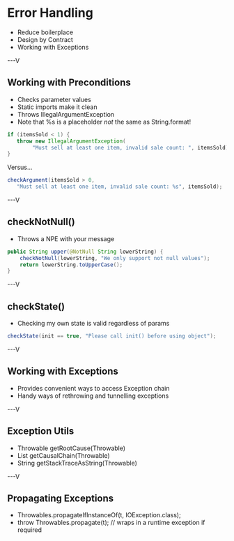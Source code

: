 # Error Handling

* Reduce boilerplace
* Design by Contract
* Working with Exceptions

---V


## Working with Preconditions

* Checks parameter values
* Static imports make it clean
* Throws IllegalArgumentException
* Note that %s is a placeholder *not* the same as String.format!

```java
if (itemsSold < 1) {
   throw new IllegalArgumentException(
        "Must sell at least one item, invalid sale count: ", itemsSold);
}
```

Versus...


```java
checkArgument(itemsSold > 0, 
   "Must sell at least one item, invalid sale count: %s", itemsSold); 
```


---V

## checkNotNull()

* Throws a NPE with your message

```java
public String upper(@NotNull String lowerString) {
	checkNotNull(lowerString, "We only support not null values");
    return lowerString.toUpperCase();
} 
```

---V

## checkState()

* Checking my own state is valid regardless of params

```java
checkState(init == true, "Please call init() before using object");
```

---V

## Working with Exceptions

* Provides convenient ways to access Exception chain
* Handy ways of rethrowing and tunnelling exceptions

---V

## Exception Utils

* Throwable getRootCause(Throwable)
* List<Throwable> getCausalChain(Throwable)
* String getStackTraceAsString(Throwable)

---V

## Propagating Exceptions

* Throwables.propagateIfInstanceOf(t, IOException.class);
* throw Throwables.propagate(t); // wraps in a runtime exception if required 

 

